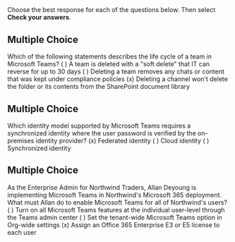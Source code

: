 ## 

Choose the best response for each of the questions below. Then select **Check your answers**.

## Multiple Choice
Which of the following statements describes the life cycle of a team in Microsoft Teams?
( ) A team is deleted with a "soft delete" that IT can reverse for up to 30 days
( ) Deleting a team removes any chats or content that was kept under compliance policies
(x) Deleting a channel won't delete the folder or its contents from the SharePoint document library

## Multiple Choice
Which identity model supported by Microsoft Teams requires a synchronized identity where the user password is verified by the on-premises identity provider?
(x) Federated identity
( ) Cloud identity
( ) Synchronized identity

## Multiple Choice
As the Enterprise Admin for Northwind Traders, Allan Deyoung is implementing Microsoft Teams in Northwind's Microsoft 365 deployment. What must Allan do to enable Microsoft Teams for all of Northwind's users?
( ) Turn on all Microsoft Teams features at the individual user-level through the Teams admin center
( ) Set the tenant-wide Microsoft Teams option in Org-wide settings
(x) Assign an Office 365 Enterprise E3 or E5 license to each user

